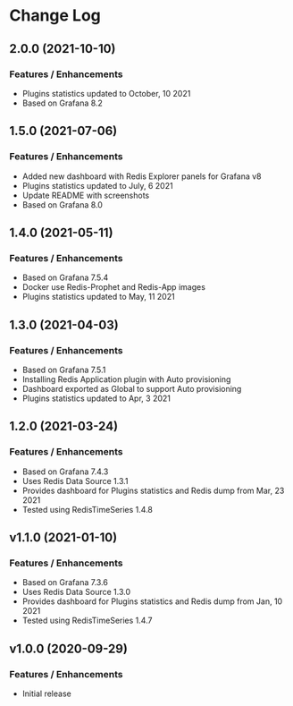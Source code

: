 # Change Log

## 2.0.0 (2021-10-10)

### Features / Enhancements

- Plugins statistics updated to October, 10 2021
- Based on Grafana 8.2

## 1.5.0 (2021-07-06)

### Features / Enhancements

- Added new dashboard with Redis Explorer panels for Grafana v8
- Plugins statistics updated to July, 6 2021
- Update README with screenshots
- Based on Grafana 8.0

## 1.4.0 (2021-05-11)

### Features / Enhancements

- Based on Grafana 7.5.4
- Docker use Redis-Prophet and Redis-App images
- Plugins statistics updated to May, 11 2021

## 1.3.0 (2021-04-03)

### Features / Enhancements

- Based on Grafana 7.5.1
- Installing Redis Application plugin with Auto provisioning
- Dashboard exported as Global to support Auto provisioning
- Plugins statistics updated to Apr, 3 2021

## 1.2.0 (2021-03-24)

### Features / Enhancements

- Based on Grafana 7.4.3
- Uses Redis Data Source 1.3.1
- Provides dashboard for Plugins statistics and Redis dump from Mar, 23 2021
- Tested using RedisTimeSeries 1.4.8

## v1.1.0 (2021-01-10)

### Features / Enhancements

- Based on Grafana 7.3.6
- Uses Redis Data Source 1.3.0
- Provides dashboard for Plugins statistics and Redis dump from Jan, 10 2021
- Tested using RedisTimeSeries 1.4.7

## v1.0.0 (2020-09-29)

### Features / Enhancements

- Initial release
